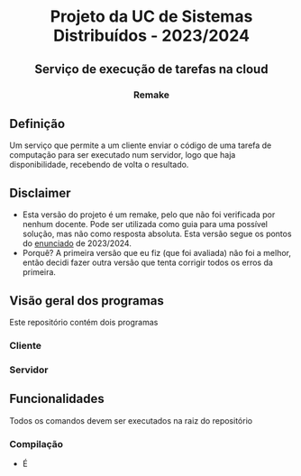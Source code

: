 <h1 align="center">Projeto da UC de Sistemas Distribuídos - 2023/2024</h1>
<h2 align="center">Serviço de execução de tarefas na cloud</h2>
<h3 align="center">Remake</h3>

## Definição
Um serviço que permite a um cliente enviar o código de uma tarefa de computação para ser executado num servidor, logo que haja disponibilidade, recebendo de volta o resultado.

## Disclaimer
- Esta versão do projeto é um remake, pelo que não foi verificada por nenhum docente. Pode ser utilizada como guia para uma possível solução, mas não como resposta absoluta. Esta versão segue os pontos do [enunciado](https://github.com/Pedrosilva03/sd-cloud-computing-service/blob/main/docs/enunciado.pdf) de 2023/2024.
- Porquê? A primeira versão que eu fiz (que foi avaliada) não foi a melhor, então decidi fazer outra versão que tenta corrigir todos os erros da primeira.

## Visão geral dos programas
Este repositório contém dois programas

### Cliente

### Servidor

## Funcionalidades
Todos os comandos devem ser executados na raiz do repositório

### Compilação
- É 
